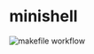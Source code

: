 # minishell

![makefile workflow](https://github.com/vincent-lafouasse/minishell/actions/workflows/c-cpp.yml/badge.svg)
